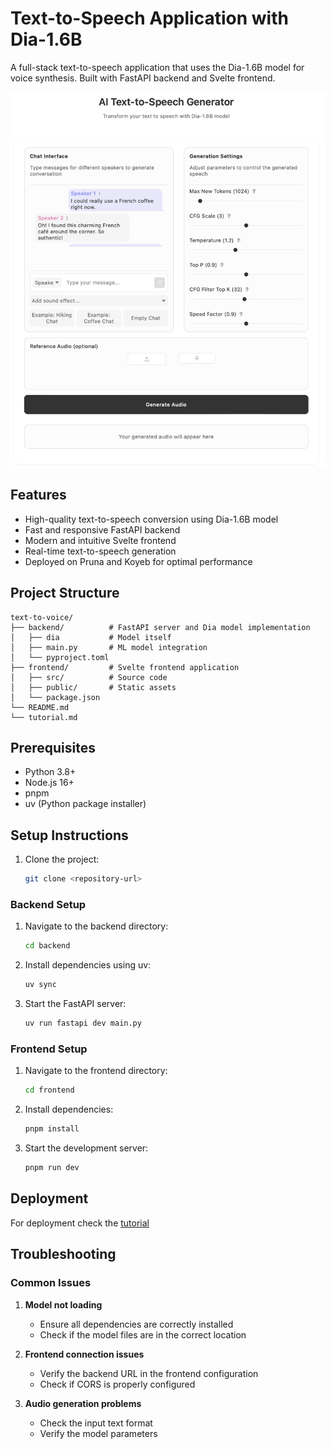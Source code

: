 # Text-to-Speech Application with Dia-1.6B

A full-stack text-to-speech application that uses the Dia-1.6B model for voice synthesis. Built with FastAPI backend and Svelte frontend.

![Text-to-Speech App Demo](assets/demo.png)

## Features

- High-quality text-to-speech conversion using Dia-1.6B model
- Fast and responsive FastAPI backend
- Modern and intuitive Svelte frontend
- Real-time text-to-speech generation
- Deployed on Pruna and Koyeb for optimal performance

## Project Structure

```
text-to-voice/
├── backend/          # FastAPI server and Dia model implementation
│   ├── dia           # Model itself
│   ├── main.py       # ML model integration
│   └── pyproject.toml
├── frontend/         # Svelte frontend application
│   ├── src/          # Source code
│   ├── public/       # Static assets
│   └── package.json
└── README.md
└── tutorial.md
```

## Prerequisites

- Python 3.8+
- Node.js 16+
- pnpm
- uv (Python package installer)

## Setup Instructions
1. Clone the project:
   ```bash
   git clone <repository-url>
   ```
### Backend Setup

1. Navigate to the backend directory:
   ```bash
   cd backend
   ```

2. Install dependencies using uv:
   ```bash
   uv sync
   ```

3. Start the FastAPI server:
   ```bash
   uv run fastapi dev main.py
   ```

### Frontend Setup

1. Navigate to the frontend directory:
   ```bash
   cd frontend
   ```

2. Install dependencies:
   ```bash
   pnpm install
   ```

3. Start the development server:
   ```bash
   pnpm run dev
   ```

## Deployment
For deployment check the [tutorial](tutorial.md)

## Troubleshooting

### Common Issues

1. **Model not loading**
   - Ensure all dependencies are correctly installed
   - Check if the model files are in the correct location

2. **Frontend connection issues**
   - Verify the backend URL in the frontend configuration
   - Check if CORS is properly configured

3. **Audio generation problems**
   - Check the input text format
   - Verify the model parameters
